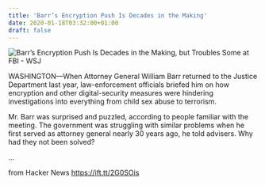 ```yaml
---
title: 'Barr’s Encryption Push Is Decades in the Making'
date: 2020-01-18T03:32:00+01:00
draft: false
---
```


![](https://images.wsj.net/im-144683/social "Barr’s Encryption Push Is Decades in the Making, but Troubles Some at FBI - WSJ")  

WASHINGTON—When Attorney General William Barr returned to the Justice Department last year, law-enforcement officials briefed him on how encryption and other digital-security measures were hindering investigations into everything from child sex abuse to terrorism.

Mr. Barr was surprised and puzzled, according to people familiar with the meeting. The government was struggling with similar problems when he first served as attorney general nearly 30 years ago, he told advisers. Why had they not been solved?

...

  
  
from Hacker News https://ift.tt/2G0SOis